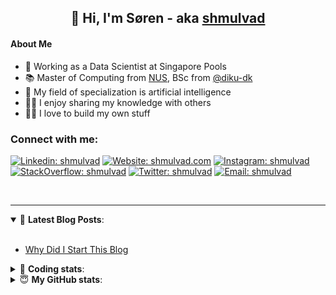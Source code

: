 <h2 align="center">
	👋 Hi, I'm Søren - aka <a href="https://shmulvad.com">shmulvad</a>
</h2>

#### About Me
- 🤖 Working as a Data Scientist at Singapore Pools
- 📚 Master of Computing from [NUS], BSc from [@diku-dk]
- 🧠 My field of specialization is artificial intelligence
- 👨‍🏫 I enjoy sharing my knowledge with others
- 👨‍💻 I love to build my own stuff

### Connect with me:

[![Linkedin: shmulvad](https://img.shields.io/badge/shmulvad-blue?style=flat&logo=Linkedin&logoColor=white)][linkedin]
[![Website: shmulvad.com](https://img.shields.io/badge/shmulvad.com-47CCCC?&style=flat&logo=Google-Chrome&logoColor=white)][website]
[![Instagram: shmulvad](https://img.shields.io/badge/-@shmulvad-purple?style=flat&logo=Instagram&logoColor=white)][instagram]
[![StackOverflow: shmulvad](https://img.shields.io/badge/shmulvad-FE7A16?style=flat&logo=stack-overflow&logoColor=white)][stackOverflow]
[![Twitter: shmulvad](https://img.shields.io/badge/@shmulvad-1ca0f1?style=flat&logo=twitter&logoColor=white)][twitter]
[![Email: shmulvad](https://img.shields.io/badge/shmulvad-D14836?style=flat&logo=gmail&logoColor=white)][mail]

<br />

---

<details open>
 <summary>📕 <b>Latest Blog Posts</b>: </summary>

<br>

<!-- BLOG-POST-LIST:START -->
- [Why Did I Start This Blog](https://shmulvad.com/blog/why-did-start-this-blog)
<!-- BLOG-POST-LIST:END -->

</details>

<!-- --- -->

<details>
 <summary>🤖 <b>Coding stats</b>: </summary>

<br>

NOTE: Doesn't track coding at work or work done in environments such as Jupyter Notebooks.

<!--START_SECTION:waka-->
![Code Time](http://img.shields.io/badge/Code%20Time-2%2C437%20hrs%2019%20mins-blue)

**I'm a Night 🦉** 

```text
🌞 Morning                429 commits         ██░░░░░░░░░░░░░░░░░░░░░░░   09.13 % 
🌆 Daytime                1237 commits        ███████░░░░░░░░░░░░░░░░░░   26.32 % 
🌃 Evening                1936 commits        ██████████░░░░░░░░░░░░░░░   41.20 % 
🌙 Night                  1097 commits        ██████░░░░░░░░░░░░░░░░░░░   23.35 % 
```


📊 **This Week I Spent My Time On** 

```text
💬 Programming Languages: 
Python                   10 hrs 6 mins       ██████████████████░░░░░░░   70.30 % 
Other                    2 hrs 59 mins       █████░░░░░░░░░░░░░░░░░░░░   20.78 % 
Markdown                 35 mins             █░░░░░░░░░░░░░░░░░░░░░░░░   04.15 % 
HTML                     19 mins             █░░░░░░░░░░░░░░░░░░░░░░░░   02.28 % 
CSV                      6 mins              ░░░░░░░░░░░░░░░░░░░░░░░░░   00.70 % 

🔥 Editors: 
VS Code                  11 hrs 24 mins      ████████████████████░░░░░   79.25 % 
Zsh                      2 hrs 56 mins       █████░░░░░░░░░░░░░░░░░░░░   20.50 % 
Sublime Text             2 mins              ░░░░░░░░░░░░░░░░░░░░░░░░░   00.25 % 

🐱‍💻 Projects: 
overvaagning-admin       10 hrs 48 mins      ███████████████████░░░░░░   75.12 % 
km24-core                2 hrs 42 mins       █████░░░░░░░░░░░░░░░░░░░░   18.77 % 
company-scrapers         31 mins             █░░░░░░░░░░░░░░░░░░░░░░░░   03.69 % 
sitesentinel             10 mins             ░░░░░░░░░░░░░░░░░░░░░░░░░   01.21 % 
hit-locator              8 mins              ░░░░░░░░░░░░░░░░░░░░░░░░░   00.96 % 
```


 Last Updated on 03/04/2024 18:40:14 UTC
<!--END_SECTION:waka-->

</details>

<!-- --- -->

<details>
 <summary>😇 <b>My GitHub stats</b>: </summary>

<br>

<img align="left" alt="shmulvad's Github Stats" src="https://github-readme-stats.vercel.app/api?username=shmulvad&show_icons=true&hide_border=true" />

</details>



[website]: https://shmulvad.com
[twitter]: https://twitter.com/shmulvad
[linkedin]: https://linkedin.com/in/shmulvad
[instagram]: https://instagram.com/shmulvad
[stackOverflow]: https://stackoverflow.com/users/9248793/shmulvad
[mail]: mailto:shmulvad@gmail.com
[@diku-dk]: https://github.com/diku-dk
[github]: https://github.com/shmulvad
[NUS]: https://www.nus.edu.sg